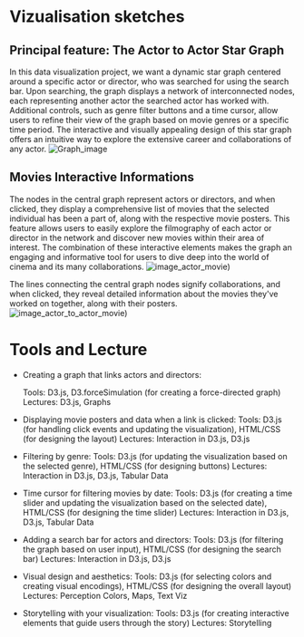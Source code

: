# Vizualisation sketches
## Principal feature: The Actor to Actor Star Graph
In this data visualization project, we want a dynamic star graph centered around a specific actor or director, who was searched for using the search bar. Upon searching, the graph displays a network of interconnected nodes, each representing another actor the searched actor has worked with. Additional controls, such as genre filter buttons and a time cursor, allow users to refine their view of the graph based on movie genres or a specific time period. The interactive and visually appealing design of this star graph offers an intuitive way to explore the extensive career and collaborations of any actor.
![Graph_image](https://user-images.githubusercontent.com/61150130/233065447-b95e6264-96e5-49e5-80c7-fbe8bcfb1502.png)

## Movies Interactive Informations
The nodes in the central graph represent actors or directors, and when clicked, they display a comprehensive list of movies that the selected individual has been a part of, along with the respective movie posters. This feature allows users to easily explore the filmography of each actor or director in the network and discover new movies within their area of interest. The combination of these interactive elements makes the graph an engaging and informative tool for users to dive deep into the world of cinema and its many collaborations.
![image_actor_movie)](https://user-images.githubusercontent.com/61150130/233065672-14bd4e4b-b425-45d0-8711-e556064249e2.png)

The lines connecting the central graph nodes signify collaborations, and when clicked, they reveal detailed information about the movies they've worked on together, along with their posters.
![image_actor_to_actor_movie)](https://user-images.githubusercontent.com/61150130/233065691-c20f466b-2144-43fb-b3ab-9ee297abefe4.png)

# Tools and Lecture 
- Creating a graph that links actors and directors:

    Tools: D3.js, D3.forceSimulation (for creating a force-directed graph)
    Lectures: D3.js, Graphs
  
- Displaying movie posters and data when a link is clicked:
    Tools: D3.js (for handling click events and updating the visualization), HTML/CSS (for designing the layout)
    Lectures: Interaction in D3.js, D3.js

- Filtering by genre:
    Tools: D3.js (for updating the visualization based on the selected genre), HTML/CSS (for designing buttons)
    Lectures: Interaction in D3.js, D3.js, Tabular Data

- Time cursor for filtering movies by date:
    Tools: D3.js (for creating a time slider and updating the visualization based on the selected date), HTML/CSS (for designing the time slider)
    Lectures: Interaction in D3.js, D3.js, Tabular Data

- Adding a search bar for actors and directors:
    Tools: D3.js (for filtering the graph based on user input), HTML/CSS (for designing the search bar)
    Lectures: Interaction in D3.js, D3.js

- Visual design and aesthetics:
    Tools: D3.js (for selecting colors and creating visual encodings), HTML/CSS (for designing the overall layout)
    Lectures: Perception Colors, Maps, Text Viz

- Storytelling with your visualization:
    Tools: D3.js (for creating interactive elements that guide users through the story)
    Lectures: Storytelling
